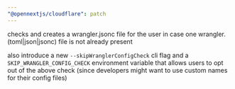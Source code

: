 ```yaml
---
"@opennextjs/cloudflare": patch
---
```


checks and creates a wrangler.jsonc file for the user in case one wrangler.(toml|json|jsonc) file is not already present

also introduce a new `--skipWranglerConfigCheck` cli flag and a `SKIP_WRANGLER_CONFIG_CHECK`
environment variable that allows users to opt out of the above check (since developers might
want to use custom names for their config files)
